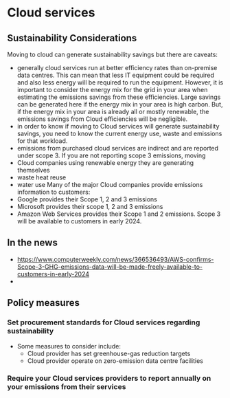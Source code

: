 # Cloud services
## Sustainability Considerations
Moving to cloud can generate sustainability savings but there are caveats:
- generally cloud services run at better efficiency rates than on-premise data centres. This can mean that less IT equipment could be required and also less energy will be required to run the equipment.
However, it is important to consider the energy mix for the grid in your area when estimating the emissions savings from these efficiencies. 
Large savings can be generated here if the energy mix in your area is high carbon.
But, if the energy mix in your area is already all or mostly renewable, the emissions savings from Cloud efficiencies will be negligible.
- in order to know if moving to Cloud services will generate sustainability savings, you need to know the current energy use, waste and emissions for that workload. 
- emissions from purchased cloud services are indirect and are reported under scope 3. If you are not reporting scope 3 emissions, moving 
- Cloud companies using renewable energy they are generating themselves
- waste heat reuse
- water use
Many of the major Cloud companies provide emissions information to customers:
- Google provides their Scope 1, 2 and 3 emissions
- Microsoft provides their scope 1, 2 and 3 emissions
- Amazon Web Services provides their Scope 1 and 2 emissions. Scope 3 will be available to customers in early 2024.


## In the news
- https://www.computerweekly.com/news/366536493/AWS-confirms-Scope-3-GHG-emissions-data-will-be-made-freely-available-to-customers-in-early-2024
- 

## Policy measures

### Set procurement standards for Cloud services regarding sustainability
- Some measures to consider include:
  - Cloud provider has set greenhouse-gas reduction targets
  - Cloud provider operate on zero-emission data centre facilities

  
### Require your Cloud services providers to report annually on your emissions from their services







